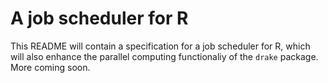 # A job scheduler for R

This README will contain a specification for a job scheduler for R, which will also enhance the parallel computing functionaliy of the `drake` package. More coming soon.
